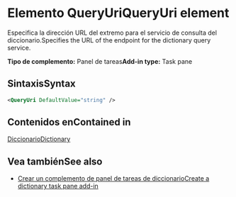 # <a name="queryuri-element"></a><span data-ttu-id="cf285-101">Elemento QueryUri</span><span class="sxs-lookup"><span data-stu-id="cf285-101">QueryUri element</span></span>

<span data-ttu-id="cf285-102">Especifica la dirección URL del extremo para el servicio de consulta del diccionario.</span><span class="sxs-lookup"><span data-stu-id="cf285-102">Specifies the URL of the endpoint for the dictionary query service.</span></span>

<span data-ttu-id="cf285-103">**Tipo de complemento:** Panel de tareas</span><span class="sxs-lookup"><span data-stu-id="cf285-103">**Add-in type:** Task pane</span></span>

## <a name="syntax"></a><span data-ttu-id="cf285-104">Sintaxis</span><span class="sxs-lookup"><span data-stu-id="cf285-104">Syntax</span></span>

```XML
<QueryUri DefaultValue="string" />
```

## <a name="contained-in"></a><span data-ttu-id="cf285-105">Contenidos en</span><span class="sxs-lookup"><span data-stu-id="cf285-105">Contained in</span></span>

[<span data-ttu-id="cf285-106">Diccionario</span><span class="sxs-lookup"><span data-stu-id="cf285-106">Dictionary</span></span>](dictionary.md)

## <a name="see-also"></a><span data-ttu-id="cf285-107">Vea también</span><span class="sxs-lookup"><span data-stu-id="cf285-107">See also</span></span>

- [<span data-ttu-id="cf285-108">Crear un complemento de panel de tareas de diccionario</span><span class="sxs-lookup"><span data-stu-id="cf285-108">Create a dictionary task pane add-in</span></span>](https://docs.microsoft.com/office/dev/add-ins/word/dictionary-task-pane-add-ins)
    
